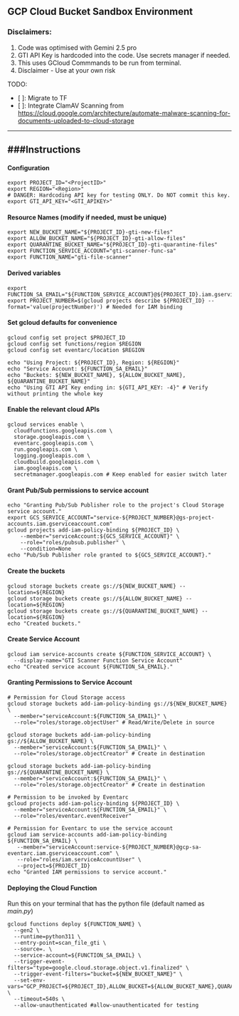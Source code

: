 
## GCP Cloud Bucket Sandbox Environment
### Disclaimers: 
1. Code was optimised with Gemini 2.5 pro
2. GTI API Key is hardcoded into the code. Use secrets manager if needed. 
3. This uses GCloud Commmands to be run from terminal. 
4. Disclaimer - Use at your own risk

TODO: 
- [ ]: Migrate to TF 
- [ ]: Integrate ClamAV Scanning from https://cloud.google.com/architecture/automate-malware-scanning-for-documents-uploaded-to-cloud-storage


---
###Instructions
---
#### Configuration
```
export PROJECT_ID="<ProjectID>"
export REGION="<Region>"
# DANGER: Hardcoding API key for testing ONLY. Do NOT commit this key.
export GTI_API_KEY="<GTI_APIKEY>"
```

#### Resource Names (modify if needed, must be unique)
```
export NEW_BUCKET_NAME="${PROJECT_ID}-gti-new-files"
export ALLOW_BUCKET_NAME="${PROJECT_ID}-gti-allow-files"
export QUARANTINE_BUCKET_NAME="${PROJECT_ID}-gti-quarantine-files"
export FUNCTION_SERVICE_ACCOUNT="gti-scanner-func-sa"
export FUNCTION_NAME="gti-file-scanner"
```

#### Derived variables
```
export FUNCTION_SA_EMAIL="${FUNCTION_SERVICE_ACCOUNT}@${PROJECT_ID}.iam.gserviceaccount.com"
export PROJECT_NUMBER=$(gcloud projects describe ${PROJECT_ID} --format='value(projectNumber)') # Needed for IAM binding
```

#### Set gcloud defaults for convenience
```
gcloud config set project $PROJECT_ID
gcloud config set functions/region $REGION
gcloud config set eventarc/location $REGION 

echo "Using Project: ${PROJECT_ID}, Region: ${REGION}"
echo "Service Account: ${FUNCTION_SA_EMAIL}"
echo "Buckets: ${NEW_BUCKET_NAME}, ${ALLOW_BUCKET_NAME}, ${QUARANTINE_BUCKET_NAME}"
echo "Using GTI API Key ending in: ${GTI_API_KEY: -4}" # Verify without printing the whole key
```

#### Enable the relevant cloud APIs
```
gcloud services enable \
  cloudfunctions.googleapis.com \
  storage.googleapis.com \
  eventarc.googleapis.com \
  run.googleapis.com \
  logging.googleapis.com \
  cloudbuild.googleapis.com \
  iam.googleapis.com \
  secretmanager.googleapis.com # Keep enabled for easier switch later
```

#### Grant Pub/Sub permissions to service account
```
echo "Granting Pub/Sub Publisher role to the project's Cloud Storage service account."
export GCS_SERVICE_ACCOUNT="service-${PROJECT_NUMBER}@gs-project-accounts.iam.gserviceaccount.com"
gcloud projects add-iam-policy-binding ${PROJECT_ID} \
    --member="serviceAccount:${GCS_SERVICE_ACCOUNT}" \
    --role="roles/pubsub.publisher" \
    --condition=None
echo "Pub/Sub Publisher role granted to ${GCS_SERVICE_ACCOUNT}."
```

#### Create the buckets
```
gcloud storage buckets create gs://${NEW_BUCKET_NAME} --location=${REGION}
gcloud storage buckets create gs://${ALLOW_BUCKET_NAME} --location=${REGION}
gcloud storage buckets create gs://${QUARANTINE_BUCKET_NAME} --location=${REGION}
echo "Created buckets."
```

#### Create Service Account
```
gcloud iam service-accounts create ${FUNCTION_SERVICE_ACCOUNT} \
  --display-name="GTI Scanner Function Service Account"
echo "Created service account ${FUNCTION_SA_EMAIL}."
```

#### Granting Permissions to Service Account
```
# Permission for Cloud Storage access
gcloud storage buckets add-iam-policy-binding gs://${NEW_BUCKET_NAME} \
  --member="serviceAccount:${FUNCTION_SA_EMAIL}" \
  --role="roles/storage.objectUser" # Read/Write/Delete in source

gcloud storage buckets add-iam-policy-binding gs://${ALLOW_BUCKET_NAME} \
  --member="serviceAccount:${FUNCTION_SA_EMAIL}" \
  --role="roles/storage.objectCreator" # Create in destination

gcloud storage buckets add-iam-policy-binding gs://${QUARANTINE_BUCKET_NAME} \
  --member="serviceAccount:${FUNCTION_SA_EMAIL}" \
  --role="roles/storage.objectCreator" # Create in destination

# Permission to be invoked by Eventarc
gcloud projects add-iam-policy-binding ${PROJECT_ID} \
  --member="serviceAccount:${FUNCTION_SA_EMAIL}" \
  --role="roles/eventarc.eventReceiver"

# Permission for Eventarc to use the service account
gcloud iam service-accounts add-iam-policy-binding ${FUNCTION_SA_EMAIL} \
   --member="serviceAccount:service-${PROJECT_NUMBER}@gcp-sa-eventarc.iam.gserviceaccount.com" \
   --role="roles/iam.serviceAccountUser" \
   --project=${PROJECT_ID}
echo "Granted IAM permissions to service account."
```

#### Deploying the Cloud Function
Run this on your terminal that has the python file (default named as *main.py*)
```
gcloud functions deploy ${FUNCTION_NAME} \
  --gen2 \
  --runtime=python311 \
  --entry-point=scan_file_gti \
  --source=. \
  --service-account=${FUNCTION_SA_EMAIL} \
  --trigger-event-filters="type=google.cloud.storage.object.v1.finalized" \
  --trigger-event-filters="bucket=${NEW_BUCKET_NAME}" \
  --set-env-vars="GCP_PROJECT=${PROJECT_ID},ALLOW_BUCKET=${ALLOW_BUCKET_NAME},QUARANTINE_BUCKET=${QUARANTINE_BUCKET_NAME},GTI_API_KEY=${GTI_API_KEY},GTI_DISABLE_SANDBOX=true,GTI_INTERCEPT_TLS=true,GTI_RETENTION_DAYS=1,GTI_STORAGE_REGION=US,GTI_LOCALE=EN_US,GTI_ENABLE_INTERNET=true,POLL_INTERVAL_SECONDS=15,GTI_TOOL_NAME=gti_scanner" \
  --timeout=540s \
  --allow-unauthenticated #allow-unauthenticated for testing
```
